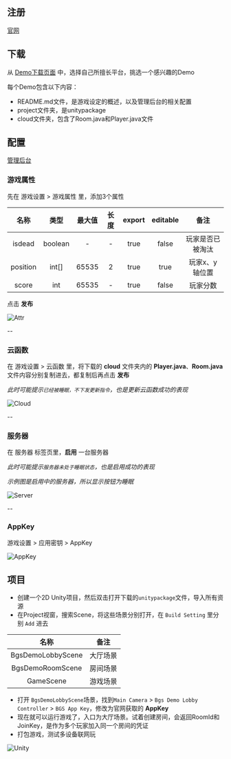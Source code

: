 
## 注册

[官网](https://game.bmob.cn)

## 下载

从 [Demo下载页面](https://game.bmob.cn/download) 中，选择自己所擅长平台，挑选一个感兴趣的Demo
    
每个Demo包含以下内容：

- README.md文件，是游戏设定的概述，以及管理后台的相关配置
- project文件夹，是unitypackage
- cloud文件夹，包含了Room.java和Player.java文件
## 配置

[管理后台](https://game.bmob.cn/console)

### 游戏属性

先在 游戏设置 > 游戏属性 里，添加3个属性

名称|类型|最大值|长度|export|editable|备注
:--:|:--:|:--:|:--:|:--:|:--:|:--:
isdead|boolean|-|-|true|false|玩家是否已被淘汰
position|int[]|65535|2|true|true|玩家x、y轴位置
score|int|65535|-|true|false|玩家分数

点击 **发布** 

![Attr](https://bmob-cdn-14496.b0.upaiyun.com/2018/04/10/969d75ac40a48def80e1aaab031db534.jpg)

--

### 云函数

在 游戏设置 > 云函数 里，将下载的 **cloud** 文件夹内的 **Player.java**、**Room.java** 文件内容分别复制进去，都复制后再点击 **发布**

*此时可能提示`已经被睡眠，不下发更新指令`，也是更新云函数成功的表现*


![Cloud](https://bmob-cdn-14496.b0.upaiyun.com/2018/04/10/f052c8d34011d16c8095bcf9cc6af519.jpg)

--

### 服务器

在 服务器 标签页里，**启用** 一台服务器

*此时可能提示`服务器未处于睡眠状态`，也是启用成功的表现*

*示例图是启用中的服务器，所以显示按钮为睡眠*

![Server](https://bmob-cdn-14496.b0.upaiyun.com/2018/04/10/e94ef77840c4c89380026a27ed36d695.jpg)

--

### AppKey

游戏设置 > 应用密钥 > AppKey

![AppKey](https://bmob-cdn-14496.b0.upaiyun.com/2018/04/10/9e583f0140450b708063a0f598bdc99c.jpg)

## 项目

- 创建一个2D Unity项目，然后双击打开下载的`unitypackage`文件，导入所有资源
- 在Project视窗，搜索Scene，将这些场景分别打开，在 `Build Setting` 里分别 `Add` 进去
    

名称|备注
:--:|:--:
BgsDemoLobbyScene|大厅场景
BgsDemoRoomScene|房间场景
GameScene|游戏场景


- 打开 `BgsDemoLobbyScene`场景，找到`Main Camera` > `Bgs Demo Lobby Controller` > `BGS App Key`，修改为官网获取的 **AppKey**
- 现在就可以运行游戏了，入口为大厅场景。试着创建房间，会返回RoomId和JoinKey，是作为多个玩家加入同一个房间的凭证
- 打包游戏，测试多设备联网玩

![Unity](https://bmob-cdn-14496.b0.upaiyun.com/2018/04/10/f5f5576b4045a2d6809e9b693518a6b8.jpg)